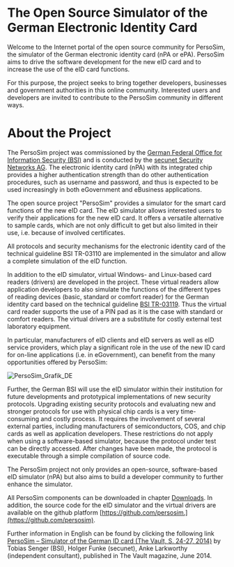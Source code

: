 # The Open Source Simulator of the German Electronic Identity Card
Welcome to the Internet portal of the open source community for PersoSim, the simulator of the German electronic identity card (nPA or ePA). PersoSim aims to drive the software development for the new eID card and to increase the use of the eID card functions.

For this purpose, the project seeks to bring together developers, businesses and government authorities in this online community. Interested users and developers are invited to contribute to the PersoSim community in different ways. 

# About the Project
The PersoSim project was commissioned by the [German Federal Office for Information Security (BSI)](https://www.bsi.bund.de/EN/Home/home_node.html) and is conducted by the [secunet Security Networks AG](https://www.secunet.com/). The electronic identity card (nPA) with its integrated chip provides a higher authentication strength than do other authentication procedures, such as username and password, and thus is expected to be used increasingly in both eGovernment and eBusiness applications. 

The open source project "PersoSim" provides a simulator for the smart card functions of the new eID card. The eID simulator allows interested users to verify their applications for the new eID card. It offers a versatile alternative to sample cards, which are not only difficult to get but also limited in their use, i.e. because of involved certificates.

All protocols and security mechanisms for the electronic identity card of the technical guideline BSI TR-03110 are implemented in the simulator and allow a complete simulation of the eID function.

In addition to the eID simulator, virtual Windows- and Linux-based card readers (drivers) are developed in the project. These virtual readers allow application developers to also simulate the functions of the different types of reading devices (basic, standard or comfort reader) for the German identity card based on the technical guideline [BSI TR-03119](https://www.bsi.bund.de/SharedDocs/Downloads/EN/BSI/Publications/TechGuidelines/TR03119/BSI-TR-03119_V1_pdf.pdf?__blob=publicationFile&v=2). Thus the virtual card reader supports the use of a PIN pad as it is the case with standard or comfort readers. The virtual drivers are a substitute for costly external test laboratory equipment. 

In particular, manufacturers of eID clients and eID servers as well as eID service providers, which play a significant role in the use of the new ID card for on-line applications (i.e. in eGovernment), can benefit from the many opportunities offered by PersoSim: 

![PersoSim_Grafik_DE](https://persosim.github.io/PersoSim_Grafik_EN.jpg)

Further, the German BSI will use the eID simulator within their institution for future developments and prototypical implementations of new security protocols. Upgrading existing security protocols and evaluating new and stronger protocols for use with physical chip cards is a very time-consuming and costly process. It requires the involvement of several external parties, including manufacturers of semiconductors, COS, and chip cards as well as application developers. These restrictions do not apply when using a software-based simulator, because the protocol under test can be directly accessed. After changes have been made, the protocol is executable through a simple compilation of source code. 

The PersoSim project not only provides an open-source, software-based eID simulator (nPA) but also aims to build a developer community to further enhance the simulator. 

All PersoSim components can be downloaded in chapter [Downloads](https://persosim.github.io/#vorgehensweise-zur-installation). In addition, the source code for the eID simulator and the virtual drivers are available on the github platform [https://github.com/persosim.](https://github.com/persosim). 

Further information in English can be found by clicking the following link [PersoSim – Simulator of the German ID card (The Vault, S. 24-27, 2014)](https://persosim.github.io/docs/The_Vault_14_2014.pdf) by Tobias Senger (BSI), Holger Funke (secunet), Anke Larkworthy (independent consultant), published in The Vault magazine, June 2014.
